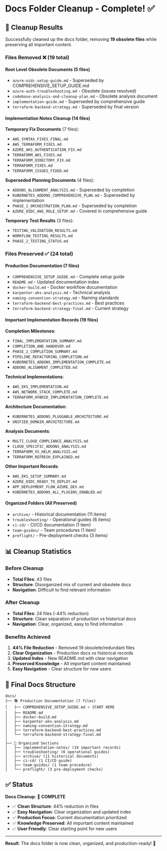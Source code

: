 # Docs Folder Cleanup - Complete! ✅

## 🧹 **Cleanup Results**

Successfully cleaned up the docs folder, removing **19 obsolete files** while preserving all important content.

### **Files Removed** ❌ (19 total)

#### **Root Level Obsolete Documents** (5 files)
- `azure-oidc-setup-guide.md` - Superseded by COMPREHENSIVE_SETUP_GUIDE.md
- `azure-auth-troubleshooting.md` - Obsolete (issues resolved)
- `codebase-analysis-and-cleanup-plan.md` - Obsolete analysis document
- `implementation-guide.md` - Superseded by comprehensive guide
- `terraform-backend-strategy.md` - Superseded by final version

#### **Implementation Notes Cleanup** (14 files)
**Temporary Fix Documents** (7 files):
- `AWS_SYNTAX_FIXES_FINAL.md`
- `AWS_TERRAFORM_FIXES.md`
- `AZURE_AKS_AUTHENTICATION_FIX.md`
- `TERRAFORM_AKS_FIXES.md`
- `TERRAFORM_DIRECTORY_FIX.md`
- `TERRAFORM_FIXES.md`
- `TERRAFORM_ISSUES_FIXED.md`

**Superseded Planning Documents** (4 files):
- `ADDONS_ALIGNMENT_ANALYSIS.md` - Superseded by completion
- `KUBERNETES_ADDONS_COMPREHENSIVE_PLAN.md` - Superseded by implementation
- `PHASE_2_ORCHESTRATION_PLAN.md` - Superseded by completion
- `AZURE_OIDC_AWS_ROLE_SETUP.md` - Covered in comprehensive guide

**Temporary Test Results** (3 files):
- `TESTING_VALIDATION_RESULTS.md`
- `WORKFLOW_TESTING_RESULTS.md`
- `PHASE_2_TESTING_STATUS.md`

### **Files Preserved** ✅ (24 total)

#### **Production Documentation** (7 files)
- `COMPREHENSIVE_SETUP_GUIDE.md` - Complete setup guide
- `README.md` - Updated documentation index
- `docker-build.md` - Docker workflow documentation
- `karpenter-aks-analysis.md` - Technical analysis
- `naming-convention-strategy.md` - Naming standards
- `terraform-backend-best-practices.md` - Best practices
- `terraform-backend-strategy-final.md` - Current strategy

#### **Important Implementation Records** (19 files)
**Completion Milestones**:
- `FINAL_IMPLEMENTATION_SUMMARY.md`
- `COMPLETION_AND_HANDOVER.md`
- `PHASE_2_COMPLETION_SUMMARY.md`
- `PIPELINE_REFACTORING_COMPLETION.md`
- `KUBERNETES_ADDONS_IMPLEMENTATION_COMPLETE.md`
- `ADDONS_ALIGNMENT_COMPLETED.md`

**Technical Implementations**:
- `AWS_EKS_IMPLEMENTATION.md`
- `AWS_NETWORK_STACK_COMPLETE.md`
- `TERRAFORM_HYBRID_IMPLEMENTATION_COMPLETE.md`

**Architecture Documentation**:
- `KUBERNETES_ADDONS_PLUGGABLE_ARCHITECTURE.md`
- `UNIFIED_DOMAIN_ARCHITECTURE.md`

**Analysis Documents**:
- `MULTI_CLOUD_COMPLIANCE_ANALYSIS.md`
- `CLOUD_SPECIFIC_ADDONS_ANALYSIS.md`
- `TERRAFORM_VS_HELM_ANALYSIS.md`
- `TERRAFORM_REFRESH_EXPLAINED.md`

**Other Important Records**:
- `AWS_EKS_SETUP_SUMMARY.md`
- `AZURE_OIDC_READY_TO_DEPLOY.md`
- `APP_DEPLOYMENT_FLOW_AZURE_DEV.md`
- `KUBERNETES_ADDONS_ALL_PLUGINS_ENABLED.md`

#### **Organized Folders** (All Preserved)
- `archive/` - Historical documentation (11 items)
- `troubleshooting/` - Operational guides (6 items)
- `ci-cd/` - CI/CD documentation (1 item)
- `team-guides/` - Team procedures (1 item)
- `preflight/` - Pre-deployment checks (3 items)

## 📊 **Cleanup Statistics**

### **Before Cleanup**
- **Total Files**: 43 files
- **Structure**: Disorganized mix of current and obsolete docs
- **Navigation**: Difficult to find relevant information

### **After Cleanup**
- **Total Files**: 24 files (-44% reduction)
- **Structure**: Clean separation of production vs historical docs
- **Navigation**: Clear, organized, easy to find information

### **Benefits Achieved**
1. **44% File Reduction** - Removed 19 obsolete/redundant files
2. **Clear Organization** - Production docs vs historical records
3. **Updated Index** - New README.md with clear navigation
4. **Preserved Knowledge** - All important content maintained
5. **Easy Navigation** - Clear structure for new users

## 🎯 **Final Docs Structure**

```
docs/
├── 📚 Production Documentation (7 files)
│   ├── COMPREHENSIVE_SETUP_GUIDE.md ⭐ START HERE
│   ├── README.md
│   ├── docker-build.md
│   ├── karpenter-aks-analysis.md
│   ├── naming-convention-strategy.md
│   ├── terraform-backend-best-practices.md
│   └── terraform-backend-strategy-final.md
│
├── 📁 Organized Sections
│   ├── implementation-notes/ (19 important records)
│   ├── troubleshooting/ (6 operational guides)
│   ├── archive/ (11 historical documents)
│   ├── ci-cd/ (1 CI/CD guide)
│   ├── team-guides/ (1 team procedure)
│   └── preflight/ (3 pre-deployment checks)
```

## ✅ **Status**

**Docs Cleanup**: 🎉 **COMPLETE**

- ✅ **Clean Structure**: 44% reduction in files
- ✅ **Easy Navigation**: Clear organization and updated index
- ✅ **Production Focus**: Current documentation prioritized
- ✅ **Knowledge Preserved**: All important content maintained
- ✅ **User Friendly**: Clear starting point for new users

---

**Result**: The docs folder is now clean, organized, and production-ready! 🚀
